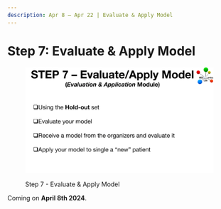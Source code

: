 ```yaml
---
description: Apr 8 – Apr 22 | Evaluate & Apply Model
---
```


# Step 7: Evaluate & Apply Model

<figure><img src="../.gitbook/assets/MicrosoftTeams-image (6).png" alt=""><figcaption><p>Step 7 - Evaluate &#x26; Apply Model</p></figcaption></figure>

Coming on **April 8th 2024**.

